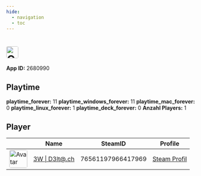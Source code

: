 ```yaml
---
hide:
  - navigation
  - toc
---
```

#  <a href="https://steamdb.info/app/2680990"><img src="https://media.steampowered.com/steamcommunity/public/images/apps/2680990/c15efe5b46521835f62310398191d10739baef5d.jpg" alt="GUNTOUCHABLES Playtestx" style="width:32px;height:32px;border-radius:4px;" /></a>

**App ID:** 2680990

## Playtime

**playtime_forever:** 11
**playtime_windows_forever:** 11
**playtime_mac_forever:** 0
**playtime_linux_forever:** 1
**playtime_deck_forever:** 0
**Anzahl Players:** 1
## Player

<table id="charts-table" class="display" style="width:100%">
            <thead>
                <tr>
                    <th></th>
                    <th>Name</th>
                    <th>SteamID</th>
                    <th>Profile</th>
                </tr>
            </thead>
            <tbody>
        <tr>
<td><a href="https://steamcommunity.com/id/3wd3lta/" target="_blank"><img src="https://avatars.steamstatic.com/363ea361fc7ff2a14a2a780a5e15e66cee03e434_full.jpg" alt="Avatar" style="width:48px;height:48px;border-radius:4px;"></a></td><td><a href="/player/76561197966417969">3W | D3lt@.ch</a></td><td>76561197966417969</td><td><a href="https://steamcommunity.com/id/3wd3lta/" target="_blank">Steam Profil</a></td></tr>
</tbody>
</table>
